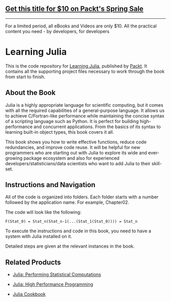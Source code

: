 ## [Get this title for $10 on Packt's Spring Sale](https://www.packt.com/B05168?utm_source=github&utm_medium=packt-github-repo&utm_campaign=spring_10_dollar_2022)
-----
For a limited period, all eBooks and Videos are only $10. All the practical content you need \- by developers, for developers

# Learning Julia
This is the code repository for [Learning Julia](https://www.packtpub.com/application-development/learning-julia?utm_source=github&utm_medium=repository&utm_campaign=9781785883279), published by [Packt](https://www.packtpub.com/?utm_source=github). It contains all the supporting project files necessary to work through the book from start to finish.
## About the Book
Julia is a highly appropriate language for scientific computing, but it comes with all the required capabilities of a general-purpose language. It allows us to achieve C/Fortran-like performance while maintaining the concise syntax of a scripting language such as Python. It is perfect for building high-performance and concurrent applications. From the basics of its syntax to learning built-in object types, this book covers it all.

This book shows you how to write effective functions, reduce code redundancies, and improve code reuse. It will be helpful for new programmers who are starting out with Julia to explore its wide and ever-growing package ecosystem and also for experienced developers/statisticians/data scientists who want to add Julia to their skill-set.
## Instructions and Navigation
All of the code is organized into folders. Each folder starts with a number followed by the application name. For example, Chapter02.



The code will look like the following:
```
F(Stat_0) = Stat_n(Stat_n-1(...(Stat_1(Stat_0)))) = Stat_n
```

To execute the instructions and code in this book, you need to have a system with Julia installed on it. 

Detailed steps are given at the relevant instances in the book.

## Related Products
* [Julia: Performing Statistical Computations](https://www.packtpub.com/big-data-and-business-intelligence/julia-performing-statistical-computations?utm_source=github&utm_medium=repository&utm_campaign=9781788390002)

* [Julia: High Performance Programming](https://www.packtpub.com/application-development/julia-high-performance-programming?utm_source=github&utm_medium=repository&utm_campaign=9781787125704)

* [Julia Cookbook](https://www.packtpub.com/application-development/julia-cookbook?utm_source=github&utm_medium=repository&utm_campaign=9781785882012)


